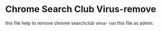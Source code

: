 #  Chrome Search Club Virus-remove
this file help to remove chrome searchclub  virus- run this file as admin.
